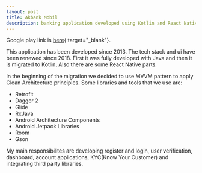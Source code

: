 ```yaml
---
layout: post
title: Akbank Mobil
description: banking application developed using Kotlin and React Native
---
```

Google play link is [here](https://play.google.com/store/apps/details?id=com.akbank.android.apps.akbank_direkt){:target="_blank"}.

This application has been developed since 2013. The tech stack and ui have been renewed since 2018. First it was fully developed with Java and then it is migrated to Kotlin. Also there are some React Native parts.

In the beginning of the migration we decided to use MVVM pattern to apply Clean Architecture principles. Some libraries and tools that we use are:
  * Retrofit
  * Dagger 2
  * Glide
  * RxJava
  * Android Architecture Components
  * Android Jetpack Libraries
  * Room
  * Gson

My main responsibilites are developing register and login, user verification, dashboard, account applications, KYC(Know Your Customer) and integrating third party libraries.